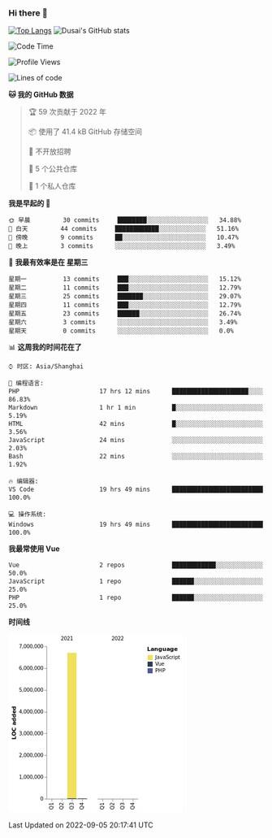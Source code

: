 ### Hi there 👋

<!--
**SQSora/SQSora** is a ✨ _special_ ✨ repository because its `README.md` (this file) appears on your GitHub profile.

Here are some ideas to get you started:

- 🔭 I’m currently working on ...
- 🌱 I’m currently learning ...
- 👯 I’m looking to collaborate on ...
- 🤔 I’m looking for help with ...
- 💬 Ask me about ...
- 📫 How to reach me: ...
- 😄 Pronouns: ...
- ⚡ Fun fact: ...
-->
[![Top Langs](https://github-readme-stats.vercel.app/api/top-langs/?username=anuraghazra&layout=compact)](https://github.com/anuraghazra/github-readme-stats)
![Dusai's GitHub stats](https://github-readme-stats.vercel.app/api?username=SQSora&show_icons=true&include_all_commits=true&bg_color=90,FF6699,DDA0DD,66FFFF&locale=cn&icon_color=00FFFF&title_color=54FF9F&text_color=00FFFF&card_width=14)

<!--START_SECTION:waka-->
![Code Time](http://img.shields.io/badge/Code%20Time-486%20hrs%2055%20mins-blue)

![Profile Views](http://img.shields.io/badge/%E4%B8%AA%E4%BA%BA%E8%B5%84%E6%96%99%E8%A7%82%E7%9C%8B%E6%AC%A1%E6%95%B0-0-blue)

![Lines of code](https://img.shields.io/badge/%E4%BB%8E%E3%80%8CHello%20World%E3%80%8D%E8%B5%B7%E6%88%91%E5%B7%B2%E7%BB%8F%E5%86%99%E4%BA%86-7%20Million%20%E8%A1%8C%E4%BB%A3%E7%A0%81-blue)

**🐱 我的 GitHub 数据** 

> 🏆 59 次贡献于 2022 年
 > 
> 📦  使用了 41.4 kB GitHub 存储空间 
 > 
> 🚫 不开放招聘
 > 
> 📜 5 个公共仓库 
 > 
> 🔑 1 个私人仓库 
 > 
**我是早起的 🐤** 

```text
🌞 早晨         30 commits     ████████░░░░░░░░░░░░░░░░░   34.88% 
🌆 白天         44 commits     ████████████░░░░░░░░░░░░░   51.16% 
🌃 傍晚         9 commits      ██░░░░░░░░░░░░░░░░░░░░░░░   10.47% 
🌙 晚上         3 commits      ░░░░░░░░░░░░░░░░░░░░░░░░░   3.49%

```
📅 **我最有效率是在 星期三** 

```text
星期一          13 commits     ███░░░░░░░░░░░░░░░░░░░░░░   15.12% 
星期二          11 commits     ███░░░░░░░░░░░░░░░░░░░░░░   12.79% 
星期三          25 commits     ███████░░░░░░░░░░░░░░░░░░   29.07% 
星期四          11 commits     ███░░░░░░░░░░░░░░░░░░░░░░   12.79% 
星期五          23 commits     ██████░░░░░░░░░░░░░░░░░░░   26.74% 
星期六          3 commits      ░░░░░░░░░░░░░░░░░░░░░░░░░   3.49% 
星期天          0 commits      ░░░░░░░░░░░░░░░░░░░░░░░░░   0.0%

```


📊 **这周我的时间花在了** 

```text
⌚︎ 时区: Asia/Shanghai

💬 编程语言: 
PHP                      17 hrs 12 mins      █████████████████████░░░░   86.83% 
Markdown                 1 hr 1 min          █░░░░░░░░░░░░░░░░░░░░░░░░   5.19% 
HTML                     42 mins             █░░░░░░░░░░░░░░░░░░░░░░░░   3.56% 
JavaScript               24 mins             ░░░░░░░░░░░░░░░░░░░░░░░░░   2.03% 
Bash                     22 mins             ░░░░░░░░░░░░░░░░░░░░░░░░░   1.92%

🔥 编辑器: 
VS Code                  19 hrs 49 mins      █████████████████████████   100.0%

💻 操作系统: 
Windows                  19 hrs 49 mins      █████████████████████████   100.0%

```

**我最常使用 Vue** 

```text
Vue                      2 repos             ████████████░░░░░░░░░░░░░   50.0% 
JavaScript               1 repo              ██████░░░░░░░░░░░░░░░░░░░   25.0% 
PHP                      1 repo              ██████░░░░░░░░░░░░░░░░░░░   25.0%

```


**时间线**

![Chart not found](https://raw.githubusercontent.com/SQSora/SQSora/main/charts/bar_graph.png) 


 Last Updated on 2022-09-05 20:17:41 UTC
<!--END_SECTION:waka-->
